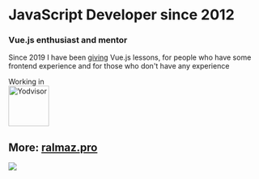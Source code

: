 # JavaScript Developer since 2012
### Vue.js enthusiast and mentor

Since 2019 I have been [giving](https://ralmaz.pro/training) Vue.js lessons, for people who have some frontend experience and for those who don't have any experience
  
Working in  
[<img src="https://ralmaz.pro/img/logo-purple-light.1d45fdfa.svg" alt="Yodvisor" width="80">](https://yodvisor.com)

## More: [ralmaz.pro](https://ralmaz.pro/)

<img src="https://media.giphy.com/media/VIVaHa40heVwh1Vjvk/giphy.gif">
